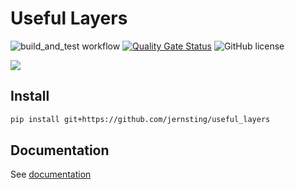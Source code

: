 # Useful Layers

![build_and_test workflow](https://github.com/jernsting/useful_layers/actions/workflows/build_and_test.yml/badge.svg)
[![Quality Gate Status](https://sonarcloud.io/api/project_badges/measure?project=jernsting_useful_layers&metric=alert_status)](https://sonarcloud.io/dashboard?id=jernsting_useful_layers)
![GitHub license](https://img.shields.io/github/license/jernsting/useful_layers)


![](https://img.shields.io/badge/PyTorch-%23EE4C2C.svg?style=for-the-badge&logo=PyTorch&logoColor=white)



## Install

```bash
pip install git+https://github.com/jernsting/useful_layers
```

## Documentation

See [documentation](https://jernsting.github.io/useful_layers/)
